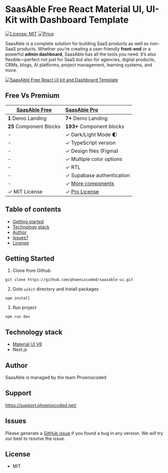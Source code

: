 
# SaasAble Free React Material UI, UI-Kit with Dashboard Template

[![License: MIT](https://img.shields.io/badge/License-MIT-yellow.svg)](https://opensource.org/licenses/MIT)
[![Price](https://img.shields.io/badge/price-FREE-0098f7.svg)](https://github.com/phoenixcoded/saasable-ui/blob/main/LICENSE)

SaasAble is a complete solution for building SaaS products as well as non-SaaS products. Whether you’re creating a user-friendly **front-end** or a powerful **admin dashboard**, SaasAble has all the tools you need. It’s also flexible—perfect not just for SaaS but also for agencies, digital products, CRMs, blogs, AI platforms, project management, learning systems, and more.

[![SaasAble Free React UI kit and Dashboard Template](https://ableproadmin.com/adv-banner-saasable/adv-github.png)](https://www.saasable.io/)

## Free Vs Premium

| [SaasAble Free](https://free.saasable.io/)     | [SaasAble Pro](https://www.saasable.io/)                                         |
| ---------------------------------------------- | :------------------------------------------------------------------------------- |
| **1** Demo Landing                             | **7+** Demo Landing                                                              |
| **25** Component Blocks                        | **193+** Component blocks                                                        |
| -                                              | ✓ Dark/Light Mode 🌓                                                            |
| -                                              | ✓ TypeScript version                                                             |
| -                                              | ✓ Design files (Figma)                                                           |
| -                                              | ✓ Multiple color options                                                         |
| -                                              | ✓ RTL                                                                            |
| -                                              | ✓ Supabase authentication                                                         |
| -                                              | ✓ [More components](https://saasable.io/sections)                                |
| ✓ MIT License                                  | ✓ [Pro License](https://mui.com/store/license/)                                  |


## Table of contents

- [Getting started](#getting-started)
- [Technology stack](#technology-stack)
- [Author](#author)
- [Issues?](#issues)
- [License](#license)

## Getting Started

1. Clone from Github

```
git clone https://github.com/phoenixcoded/saasable-ui.git
```

2. Goto `uikit` directory and Install packages

```
npm install
```

3. Run project

```
npm run dev
```


## Technology stack

- [Material UI V6](https://mui.com/core/)
- Next.js

## Author

SaasAble is managed by the team Phoenixcoded

## Support

https://support.phoenixcoded.net/

## Issues

Please generate a [GitHub issue](https://github.com/phoenixcoded/saasable-ui/issues) if you found a bug in any version. We will try our best to resolve the issue.

## License

- MIT
